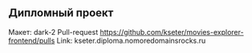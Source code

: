 ## Дипломный проект 

Макет: dark-2
Pull-request https://github.com/kseter/movies-explorer-frontend/pulls
Link: kseter.diploma.nomoredomainsrocks.ru